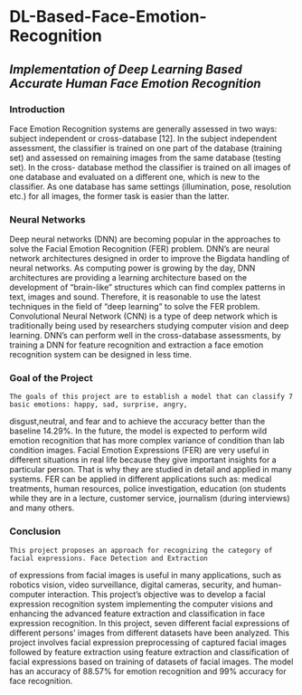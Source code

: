 # DL-Based-Face-Emotion-Recognition
## *Implementation of Deep Learning Based Accurate Human Face Emotion Recognition*
### Introduction
Face Emotion Recognition systems are generally assessed in two ways: subject independent or cross-database [12]. In
the subject independent assessment, the classifier is trained on one part of the database (training set) and assessed on
remaining images from the same database (testing set). In the cross- database method the classifier is trained on all images
of one database and evaluated on a different one, which is new to the classifier. As one database has same settings
(illumination, pose, resolution etc.) for all images, the former task is easier than the latter.
### Neural Networks
Deep neural networks (DNN) are becoming popular in the approaches to solve the Facial Emotion Recognition (FER)
problem. DNN’s are neural network architectures designed in order to improve the Bigdata handling of neural networks. As
computing power is growing by the day, DNN architectures are providing a learning architecture based on the development of
“brain-like” structures which can find complex patterns in text, images and sound. Therefore, it is reasonable to use the
latest techniques in the field of “deep learning” to solve the FER problem. Convolutional Neural Network (CNN) is a type of
deep network which is traditionally being used by researchers studying computer vision and deep learning. DNN’s can perform
well in the cross-database assessments, by training a DNN for feature recognition and extraction a face emotion recognition
system can be designed in less time.
### Goal of the Project
	The goals of this project are to establish a model that can classify 7 basic emotions: happy, sad, surprise, angry,
disgust,neutral, and fear and to achieve the accuracy better than the baseline 14.29%. In the future, the model is
expected to perform wild emotion recognition that has more complex variance of condition than lab condition images. Facial
Emotion Expressions (FER) are very useful in different situations in real life because they give important insights for a
particular person. That is why they are studied in detail and applied in many systems. FER can be applied in different
applications such as: medical treatments, human resources, police investigation, education (on students while they are in a
lecture, customer service, journalism (during interviews) and many others.<br/>
### Conclusion
	This project proposes an approach for recognizing the category of facial expressions. Face Detection and Extraction
of expressions from facial images is useful in many applications, such as robotics vision, video surveillance, digital
cameras, security, and human-computer interaction. This project’s objective was to develop a facial expression recognition
system implementing the computer visions and enhancing the advanced feature extraction and classification in face expression
recognition. In this project, seven different facial expressions of different persons’ images from different datasets have
been analyzed. This project involves facial expression preprocessing of captured facial images followed by feature
extraction using feature extraction and classification of facial expressions based on training of datasets of facial images.
The model has an accuracy of 88.57% for emotion recognition and 99% accuracy for face recognition.
